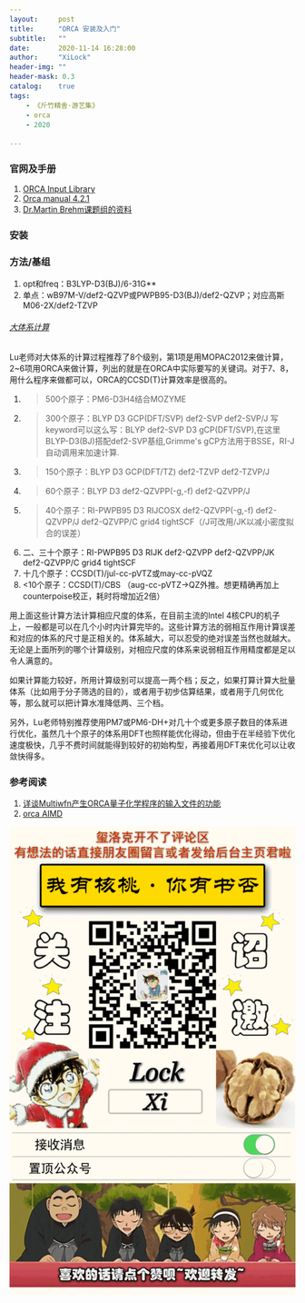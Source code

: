 ```yaml
---
layout:     post
title:      "ORCA 安装及入门"
subtitle:   ""
date:       2020-11-14 16:28:00
author:     "XiLock"
header-img: ""
header-mask: 0.3
catalog:    true
tags:
    - 《斤竹精舍·游艺集》
    - orca
    - 2020

---
```


### 官网及手册
1. [ORCA Input Library](https://sites.google.com/site/orcainputlibrary/home)
1. [Orca manual 4.2.1](https://www.afs.enea.it/software/orca/orca_manual_4_2_1.pdf)
1. [Dr.Martin Brehm课题组的资料](https://brehm-research.de/orcamd.php)

### 安装

### 方法/基组
1. opt和freq：B3LYP-D3(BJ)/6-31G**
1. 单点：wB97M-V/def2-QZVP或PWPB95-D3(BJ)/def2-QZVP；对应高斯M06-2X/def2-TZVP

###### [大体系计算](http://sobereva.com/214)
Lu老师对大体系的计算过程推荐了8个级别，第1项是用MOPAC2012来做计算，2~6项用ORCA来做计算，列出的就是在ORCA中实际要写的关键词。对于7、8，用什么程序来做都可以，ORCA的CCSD(T)计算效率是很高的。

1. >500个原子：PM6-D3H4结合MOZYME
1. >300个原子：BLYP D3 GCP(DFT/SVP) def2-SVP def2-SVP/J    写keyword可以这么写：BLYP def2-SVP D3 gCP(DFT/SVP),在这里BLYP-D3(BJ)搭配def2-SVP基组,Grimme's gCP方法用于BSSE，RI-J自动调用来加速计算.
1. >150个原子：BLYP D3 GCP(DFT/TZ) def2-TZVP def2-TZVP/J
1. >60个原子：BLYP D3 def2-QZVPP(-g,-f) def2-QZVPP/J
1. >40个原子：RI-PWPB95 D3 RIJCOSX def2-QZVPP(-g,-f) def2-QZVPP/J def2-QZVPP/C grid4 tightSCF（/J可改用/JK以减小密度拟合的误差）
1. 二、三十个原子：RI-PWPB95 D3 RIJK def2-QZVPP def2-QZVPP/JK def2-QZVPP/C grid4 tightSCF
1. 十几个原子：CCSD(T)/jul-cc-pVTZ或may-cc-pVQZ
1. <10个原子：CCSD(T)/CBS （aug-cc-pVTZ->QZ外推。想更精确再加上counterpoise校正，耗时将增加近2倍）

用上面这些计算方法计算相应尺度的体系，在目前主流的Intel 4核CPU的机子上，一般都是可以在几个小时内计算完毕的。这些计算方法的弱相互作用计算误差和对应的体系的尺寸是正相关的。体系越大，可以忍受的绝对误差当然也就越大。无论是上面所列的哪个计算级别，对相应尺度的体系来说弱相互作用精度都是足以令人满意的。

如果计算能力较好，所用计算级别可以提高一两个档；反之，如果打算计算大批量体系（比如用于分子筛选的目的），或者用于初步估算结果，或者用于几何优化等，那么就可以把计算水准降低两、三个档。

另外，Lu老师特别推荐使用PM7或PM6-DH+对几十个或更多原子数目的体系进行优化，虽然几十个原子的体系用DFT也照样能优化得动，但由于在半经验下优化速度极快，几乎不费时间就能得到较好的初始构型，再接着用DFT来优化可以让收敛快得多。


### 参考阅读
1. [详谈Multiwfn产生ORCA量子化学程序的输入文件的功能](http://sobereva.com/490)
1. [orca AIMD](https://brehm-research.de/orcamd.php)

![](/img/wc-tail.GIF)
